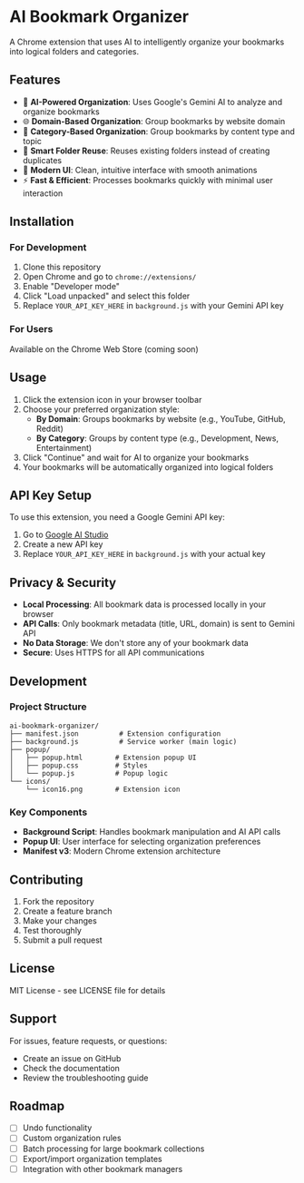 # AI Bookmark Organizer

A Chrome extension that uses AI to intelligently organize your bookmarks into logical folders and categories.

## Features

- 🤖 **AI-Powered Organization**: Uses Google's Gemini AI to analyze and organize bookmarks
- 🌐 **Domain-Based Organization**: Group bookmarks by website domain
- 📁 **Category-Based Organization**: Group bookmarks by content type and topic
- 🔄 **Smart Folder Reuse**: Reuses existing folders instead of creating duplicates
- 🎨 **Modern UI**: Clean, intuitive interface with smooth animations
- ⚡ **Fast & Efficient**: Processes bookmarks quickly with minimal user interaction

## Installation

### For Development

1. Clone this repository
2. Open Chrome and go to `chrome://extensions/`
3. Enable "Developer mode"
4. Click "Load unpacked" and select this folder
5. Replace `YOUR_API_KEY_HERE` in `background.js` with your Gemini API key

### For Users

Available on the Chrome Web Store (coming soon)

## Usage

1. Click the extension icon in your browser toolbar
2. Choose your preferred organization style:
   - **By Domain**: Groups bookmarks by website (e.g., YouTube, GitHub, Reddit)
   - **By Category**: Groups by content type (e.g., Development, News, Entertainment)
3. Click "Continue" and wait for AI to organize your bookmarks
4. Your bookmarks will be automatically organized into logical folders

## API Key Setup

To use this extension, you need a Google Gemini API key:

1. Go to [Google AI Studio](https://makersuite.google.com/app/apikey)
2. Create a new API key
3. Replace `YOUR_API_KEY_HERE` in `background.js` with your actual key

## Privacy & Security

- **Local Processing**: All bookmark data is processed locally in your browser
- **API Calls**: Only bookmark metadata (title, URL, domain) is sent to Gemini API
- **No Data Storage**: We don't store any of your bookmark data
- **Secure**: Uses HTTPS for all API communications

## Development

### Project Structure

```
ai-bookmark-organizer/
├── manifest.json          # Extension configuration
├── background.js          # Service worker (main logic)
├── popup/
│   ├── popup.html        # Extension popup UI
│   ├── popup.css         # Styles
│   └── popup.js          # Popup logic
└── icons/
    └── icon16.png        # Extension icon
```

### Key Components

- **Background Script**: Handles bookmark manipulation and AI API calls
- **Popup UI**: User interface for selecting organization preferences
- **Manifest v3**: Modern Chrome extension architecture

## Contributing

1. Fork the repository
2. Create a feature branch
3. Make your changes
4. Test thoroughly
5. Submit a pull request

## License

MIT License - see LICENSE file for details

## Support

For issues, feature requests, or questions:

- Create an issue on GitHub
- Check the documentation
- Review the troubleshooting guide

## Roadmap

- [ ] Undo functionality
- [ ] Custom organization rules
- [ ] Batch processing for large bookmark collections
- [ ] Export/import organization templates
- [ ] Integration with other bookmark managers
